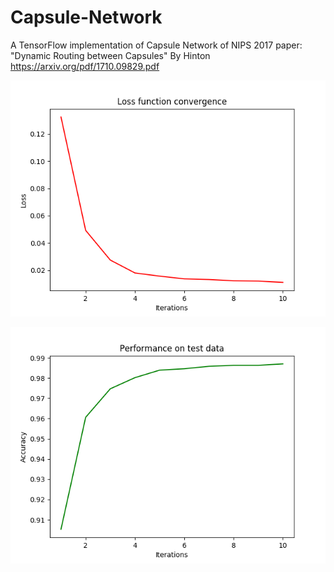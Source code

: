 # Capsule-Network
A TensorFlow implementation of Capsule Network of NIPS 2017 paper: "Dynamic Routing between Capsules" By Hinton
https://arxiv.org/pdf/1710.09829.pdf

![Loss Function Convergence](https://github.com/rarefin/Capsule-Network/blob/master/result/loss.png)

![Test data classification accuracy](https://github.com/rarefin/Capsule-Network/blob/master/result/accuracy.png)
